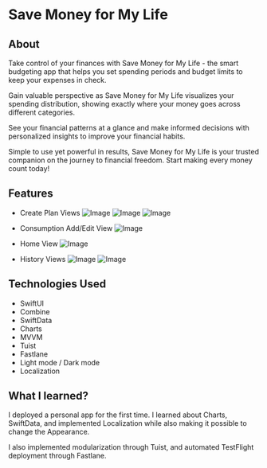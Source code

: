 # Save Money for My Life

## About

Take control of your finances with Save Money for My Life - the smart budgeting app that helps you set spending periods and budget limits to keep your expenses in check.

Gain valuable perspective as Save Money for My Life visualizes your spending distribution, showing exactly where your money goes across different categories.

See your financial patterns at a glance and make informed decisions with personalized insights to improve your financial habits.

Simple to use yet powerful in results, Save Money for My Life is your trusted companion on the journey to financial freedom. Start making every money count today!

## Features

- Create Plan Views
![Image](https://github.com/user-attachments/assets/d7fb4fb5-8f1b-43c5-92c5-f1baf60534b0)
![Image](https://github.com/user-attachments/assets/bb8dc4b0-a5d1-402d-98c3-3322536556c4)
![Image](https://github.com/user-attachments/assets/ec7866f2-a8ed-4ec8-a7ef-ed8553ea53f5)

- Consumption Add/Edit View
![Image](https://github.com/user-attachments/assets/a1bbfc60-2ca6-41fb-97f4-523c9caf928f)

- Home View
![Image](https://github.com/user-attachments/assets/e9ba7654-4292-47a8-8085-df43e88044b1)

- History Views
![Image](https://github.com/user-attachments/assets/784fb82f-0c89-4461-bc8a-797c94659f3b)
![Image](https://github.com/user-attachments/assets/90f060b8-dcff-4e39-8f66-93739a92241b)

## Technologies Used

- SwiftUI
- Combine
- SwiftData
- Charts
- MVVM
- Tuist
- Fastlane
- Light mode / Dark mode
- Localization

## **What I learned?**

I deployed a personal app for the first time. I learned about Charts, SwiftData, and implemented Localization while also making it possible to change the Appearance.

I also implemented modularization through Tuist, and automated TestFlight deployment through Fastlane.
